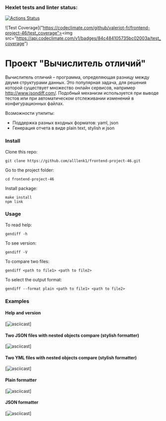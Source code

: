 ### Hexlet tests and linter status:
[![Actions Status](https://github.com/valeriot-fr/frontend-project-46/actions/workflows/hexlet-check.yml/badge.svg)](https://github.com/valeriot-fr/frontend-project-46/actions)

![Test Coverage]("https://codeclimate.com/github/valeriot-fr/frontend-project-46/test_coverage"><img src="https://api.codeclimate.com/v1/badges/84c484105735bc02003a/test_coverage")
# Проект "Вычислитель отличий"
Вычислитель отличий – программа, определяющая разницу между двумя структурами данных. Это популярная задача, для решения которой существует множество онлайн сервисов, например http://www.jsondiff.com/. Подобный механизм используется при выводе тестов или при автоматическом отслеживании изменений в конфигурационных файлах.

Возможности утилиты:

- Поддержка разных входных форматов: yaml, json
- Генерация отчета в виде plain text, stylish и json

### Install
Clone this repo: 
```
git clone https://github.com/alllenk1/frontend-project-46.git
```

Go to the project folder: 
```
cd frontend-project-46
```

Install package: 
```
make install
npm link
```

### Usage
To read help:
```
gendiff -h
```

To see version:
```
gendiff -V
```

To compare two files:
```
gendiff <path to file1> <path to file2>
```

To select the output format:
```
gendiff --format plain <path to file1> <path to file2>
```

### Examples
#### Help and version
[![asciicast]()]

#### Two JSON files with nested objects compare (stylish formatter)
[![asciicast]()]

#### Two YML files with nested objects compare (stylish formatter)
[![asciicast]()]

#### Plain formatter
[![asciicast]()]
#### JSON formatter
[![asciicast]()]